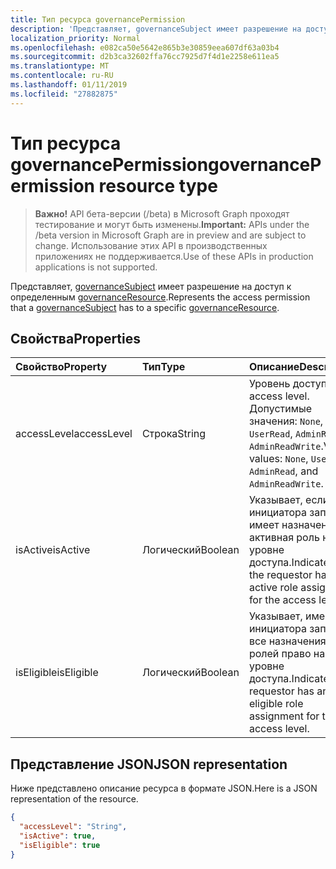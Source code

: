 ```yaml
---
title: Тип ресурса governancePermission
description: 'Представляет, governanceSubject имеет разрешение на доступ к определенным governanceResource.  '
localization_priority: Normal
ms.openlocfilehash: e082ca50e5642e865b3e30859eea607df63a03b4
ms.sourcegitcommit: d2b3ca32602ffa76cc7925d7f4d1e2258e611ea5
ms.translationtype: MT
ms.contentlocale: ru-RU
ms.lasthandoff: 01/11/2019
ms.locfileid: "27882875"
---
```

# <a name="governancepermission-resource-type"></a><span data-ttu-id="2a4ab-103">Тип ресурса governancePermission</span><span class="sxs-lookup"><span data-stu-id="2a4ab-103">governancePermission resource type</span></span>

> <span data-ttu-id="2a4ab-104">**Важно!** API бета-версии (/beta) в Microsoft Graph проходят тестирование и могут быть изменены.</span><span class="sxs-lookup"><span data-stu-id="2a4ab-104">**Important:** APIs under the /beta version in Microsoft Graph are in preview and are subject to change.</span></span> <span data-ttu-id="2a4ab-105">Использование этих API в производственных приложениях не поддерживается.</span><span class="sxs-lookup"><span data-stu-id="2a4ab-105">Use of these APIs in production applications is not supported.</span></span>

<span data-ttu-id="2a4ab-106">Представляет, [governanceSubject](../resources/governancesubject.md) имеет разрешение на доступ к определенным [governanceResource](../resources/governanceresource.md).</span><span class="sxs-lookup"><span data-stu-id="2a4ab-106">Represents the access permission that a [governanceSubject](../resources/governancesubject.md) has to a specific [governanceResource](../resources/governanceresource.md).</span></span>  


## <a name="properties"></a><span data-ttu-id="2a4ab-107">Свойства</span><span class="sxs-lookup"><span data-stu-id="2a4ab-107">Properties</span></span>
| <span data-ttu-id="2a4ab-108">Свойство</span><span class="sxs-lookup"><span data-stu-id="2a4ab-108">Property</span></span>     | <span data-ttu-id="2a4ab-109">Тип</span><span class="sxs-lookup"><span data-stu-id="2a4ab-109">Type</span></span>   |<span data-ttu-id="2a4ab-110">Описание</span><span class="sxs-lookup"><span data-stu-id="2a4ab-110">Description</span></span>|
|:---------------|:--------|:----------|
|<span data-ttu-id="2a4ab-111">accessLevel</span><span class="sxs-lookup"><span data-stu-id="2a4ab-111">accessLevel</span></span>|<span data-ttu-id="2a4ab-112">Строка</span><span class="sxs-lookup"><span data-stu-id="2a4ab-112">String</span></span>|<span data-ttu-id="2a4ab-113">Уровень доступа.</span><span class="sxs-lookup"><span data-stu-id="2a4ab-113">The access level.</span></span> <span data-ttu-id="2a4ab-114">Допустимые значения: ``None``, ``UserRead``, ``AdminRead``, и ``AdminReadWrite``.</span><span class="sxs-lookup"><span data-stu-id="2a4ab-114">Valid values: ``None``, ``UserRead``, ``AdminRead``, and ``AdminReadWrite``.</span></span>|
|<span data-ttu-id="2a4ab-115">isActive</span><span class="sxs-lookup"><span data-stu-id="2a4ab-115">isActive</span></span>|<span data-ttu-id="2a4ab-116">Логический</span><span class="sxs-lookup"><span data-stu-id="2a4ab-116">Boolean</span></span>|<span data-ttu-id="2a4ab-117">Указывает, если инициатора запроса имеет назначения активная роль на уровне доступа.</span><span class="sxs-lookup"><span data-stu-id="2a4ab-117">Indicate if the the requestor has any active role assignment for the access level.</span></span>|
|<span data-ttu-id="2a4ab-118">isEligible</span><span class="sxs-lookup"><span data-stu-id="2a4ab-118">isEligible</span></span>|<span data-ttu-id="2a4ab-119">Логический</span><span class="sxs-lookup"><span data-stu-id="2a4ab-119">Boolean</span></span>|<span data-ttu-id="2a4ab-120">Указывает, имеет ли инициатора запроса все назначения ролей право на уровне доступа.</span><span class="sxs-lookup"><span data-stu-id="2a4ab-120">Indicate if the requestor has any eligible role assignment for the access level.</span></span>|

## <a name="json-representation"></a><span data-ttu-id="2a4ab-121">Представление JSON</span><span class="sxs-lookup"><span data-stu-id="2a4ab-121">JSON representation</span></span>

<span data-ttu-id="2a4ab-122">Ниже представлено описание ресурса в формате JSON.</span><span class="sxs-lookup"><span data-stu-id="2a4ab-122">Here is a JSON representation of the resource.</span></span>

```json
{
  "accessLevel": "String",
  "isActive": true,
  "isEligible": true
}

```
